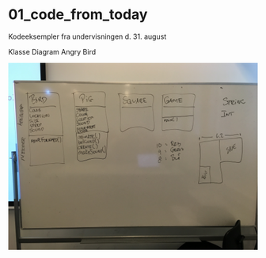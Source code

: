 # 01_code_from_today
 Kodeeksempler fra undervisningen d. 31. august

Klasse Diagram Angry Bird

![](KlasseDiagramAngryBird.JPG)
